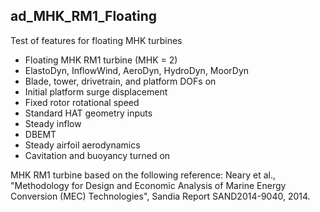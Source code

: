 ## ad_MHK_RM1_Floating

Test of features for floating MHK turbines

- Floating MHK RM1 turbine (MHK = 2)
- ElastoDyn, InflowWind, AeroDyn, HydroDyn, MoorDyn
- Blade, tower, drivetrain, and platform DOFs on
- Initial platform surge displacement
- Fixed rotor rotational speed
- Standard HAT geometry inputs
- Steady inflow
- DBEMT
- Steady airfoil aerodynamics
- Cavitation and buoyancy turned on

MHK RM1 turbine based on the following reference:
Neary et al., "Methodology for Design and Economic Analysis of Marine Energy 
Conversion (MEC) Technologies", Sandia Report SAND2014-9040, 2014.
